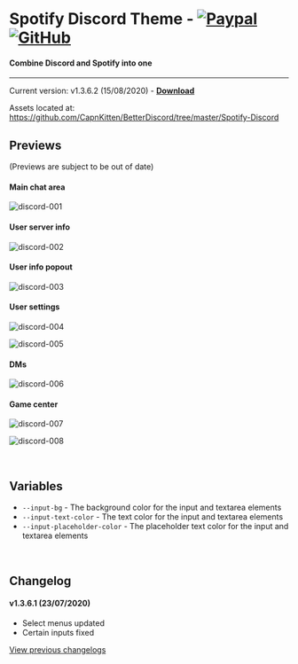 # Spotify Discord Theme - [![Paypal][paypal-logo]][paypal-url] [![GitHub][github-logo]][github-url]
#### Combine Discord and Spotify into one
<hr>

Current version: v1.3.6.2 (15/08/2020) - **[Download](https://betterdiscord.net/ghdl?url=https://raw.githubusercontent.com/CapnKitten/Spotify-Discord/master/Spotify-Discord.theme.css)**

Assets located at: https://github.com/CapnKitten/BetterDiscord/tree/master/Spotify-Discord

## Previews

(Previews are subject to be out of date)

#### Main chat area

![discord-001](https://user-images.githubusercontent.com/4013216/44601841-ce77bd00-a7ab-11e8-9b2c-7ccd443e96fd.png)

#### User server info

![discord-002](https://user-images.githubusercontent.com/4013216/44601843-cfa8ea00-a7ab-11e8-972f-8194d688e28a.png)

#### User info popout

![discord-003](https://user-images.githubusercontent.com/4013216/44601847-d0da1700-a7ab-11e8-9e9a-6503af0fca18.png)

#### User settings

![discord-004](https://user-images.githubusercontent.com/4013216/44601850-d20b4400-a7ab-11e8-94cc-5bf9beaf084c.png)

![discord-005](https://user-images.githubusercontent.com/4013216/44601855-d3d50780-a7ab-11e8-9d70-6d65580f2c35.png)

#### DMs

![discord-006](https://user-images.githubusercontent.com/4013216/44601859-d5063480-a7ab-11e8-8c3e-c3a390782cfc.png)

#### Game center

![discord-007](https://user-images.githubusercontent.com/4013216/44601861-d59ecb00-a7ab-11e8-82ae-9cd93564fec0.png)

![discord-008](https://user-images.githubusercontent.com/4013216/44601870-d899bb80-a7ab-11e8-8e34-737120c40fc6.png)

&nbsp;

## Variables

 - `--input-bg` - The background color for the input and textarea elements
 - `--input-text-color` - The text color for the input and textarea elements
 - `--input-placeholder-color` - The placeholder text color for the input and textarea elements

&nbsp;

## Changelog

#### v1.3.6.1 (23/07/2020)
* Select menus updated
* Certain inputs fixed


[View previous changelogs](https://github.com/CapnKitten/BetterDiscord/blob/master/Themes/Spotify-Discord/changelog.md)

[paypal-logo]: https://img.shields.io/static/v1?label=PayPal&message=Donate&style=flat&logo=paypal&color=blue
[paypal-url]: https://paypal.me/capnkitten

[github-logo]: https://img.shields.io/static/v1?label=GitHub&message=Sponsor&style=flat&logo=github&color=black
[github-url]: https://github.com/sponsors/CapnKitten
